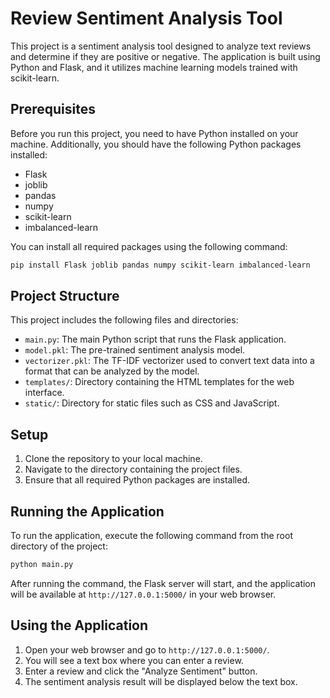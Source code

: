 # Review Sentiment Analysis Tool

This project is a sentiment analysis tool designed to analyze text reviews and determine if they are positive or negative. The application is built using Python and Flask, and it utilizes machine learning models trained with scikit-learn.

## Prerequisites

Before you run this project, you need to have Python installed on your machine. Additionally, you should have the following Python packages installed:
- Flask
- joblib
- pandas
- numpy
- scikit-learn
- imbalanced-learn

You can install all required packages using the following command:

```bash
pip install Flask joblib pandas numpy scikit-learn imbalanced-learn
```

## Project Structure

This project includes the following files and directories:
- `main.py`: The main Python script that runs the Flask application.
- `model.pkl`: The pre-trained sentiment analysis model.
- `vectorizer.pkl`: The TF-IDF vectorizer used to convert text data into a format that can be analyzed by the model.
- `templates/`: Directory containing the HTML templates for the web interface.
- `static/`: Directory for static files such as CSS and JavaScript.

## Setup

1. Clone the repository to your local machine.
2. Navigate to the directory containing the project files.
3. Ensure that all required Python packages are installed.

## Running the Application

To run the application, execute the following command from the root directory of the project:

```bash
python main.py
```

After running the command, the Flask server will start, and the application will be available at `http://127.0.0.1:5000/` in your web browser.

## Using the Application

1. Open your web browser and go to `http://127.0.0.1:5000/`.
2. You will see a text box where you can enter a review.
3. Enter a review and click the "Analyze Sentiment" button.
4. The sentiment analysis result will be displayed below the text box.
